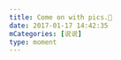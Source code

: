 ```yaml
---
title: Come on with pics.🌚
date: 2017-01-17 14:42:35
mCategories: [说说]
type: moment
---
```


<div id="pics-20170117144235"></div>

<script src="/lib/moment/pics.js"></script>
<script>
var data = [
    {"link": "2017-01-17_000010.jpeg", "type": "shuoshuo"},
    {"link": "2017-01-17_000012.jpeg", "type": "shuoshuo"}
];
picsRender(data, "pics-20170117144235");
</script>
